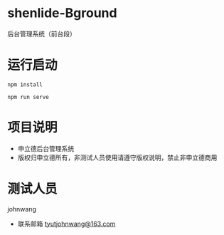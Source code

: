 <!--
 * @Author: johnwang
 * @since: 2019-11-03 12:51:53
 * @lastTime: 2019-11-09 10:06:13
 * @LastAuthor: Do not edit
 * @Github: https://github.com/tyutjohn
 -->
# shenlide-Bground
后台管理系统（前台段）

# 运行启动
```
npm install 

npm run serve

```

# 项目说明
* 申立德后台管理系统
* 版权归申立德所有，非测试人员使用请遵守版权说明，禁止非申立德商用

# 测试人员
johnwang

* 联系邮箱
tyutjohnwang@163.com
            